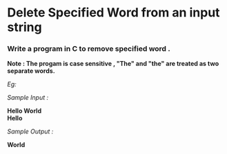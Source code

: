 #  Delete Specified Word from an input string 

### Write a program in C to remove specified word  .

**Note : The progam is case sensitive , "The" and "the"  are treated as two separate words.**

*Eg:*

*Sample Input :*  

**Hello World** 
<br>**Hello**      

*Sample Output :* 

**World**    
  
